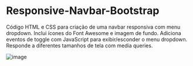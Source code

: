 # Responsive-Navbar-Bootstrap
Código HTML e CSS para criação de uma navbar responsiva com menu dropdown. Inclui ícones do Font Awesome e imagem de fundo. Adiciona eventos de toggle com JavaScript para exibir/esconder o menu dropdown. Responde a diferentes tamanhos de tela com media queries.


![image](https://github.com/Johnwesleysousa/Responsive-Navbar-Bootstrap/assets/148167973/50f794fe-c577-40e2-9de6-aaf5a401fa9c)

